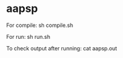 # aapsp

For compile:
sh compile.sh

For run:
sh run.sh

To check output after running:
cat aapsp.out
